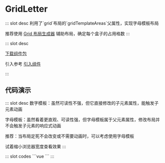 # GridLetter

<ContainerBox title="介绍">
::: slot desc
利用了`grid`布局的`gridTemplateAreas`父属性，实现字母模板布局

推荐使用 [Grid 布局生成器](https://cssgrid-generator.netlify.app) 辅助布局，确定每个盒子的占用格数
:::
</ContainerBox>

<ContainerBox title="下载并引入">
::: slot desc

[下载组件包](https://gitee.com/lengyibai/component-package/raw/master/LibGridLetter.zip)

引入参考 [引入组件](/Components/Base/start.html#引入组件)

:::
</ContainerBox>

## 代码演示

<ContainerBox title="基础用法">
::: slot desc
数字模板：虽然可读性不强，但它直接修改的子元素属性，能触发子元素动画

字母模板：虽然看着更直观、可读性强，但字母模板属于父元素属性，修改布局并不会触发子元素的响应式动画

推荐：当布局定死不会改变或不需要动画时，可以考虑使用字母模板

试着缩小浏览器宽度查看效果
:::

<div class="demoBox">
<Static-GridLetter-demo-index />
</div>

<ShowCode>
::: slot codes
```vue
<template>
  <div class="grid" :style="{ gridTemplateAreas: layout }">
    <LibGridLetter
      class="LibGridLetter"
      v-for="(item, index) in box"
      :area="item"
      :key="index"
    >
      {{ item }}
    </LibGridLetter>
  </div>
</template>
<script>
export default {
  data() {
    return {
      box: "abcdefg", //代表7个盒子，字母代表盒子的id
      layout: "", //用于存储当前的布局
      layouts: {
        0: `
            'a a a a'
            'b b c c'
            'd d e e'
            'f f f f'
            'g g g g'
          `,
        500: `
            'a d d'
            'a g f'
            'b b e'
            'c c c'
          `,
        800: `
            'a b f f'
            'a b f f'
            'c b g e'
            'd d d e'
          `,
        1200: `
            'a a b c'
            'd e b g'
            'd f f f'
          `,
      },
    };
  },
  mounted() {
    this.fn();
    window.addEventListener("resize", this.fn);
  },
  methods: {
    fn() {
      /* 循环布局数组的 key，当大于 key 则使用该 key 布局 */
      Object.keys(this.layouts).forEach((item) => {
        if (document.documentElement.clientWidth > Number(item)) {
          this.layout = this.layouts[item];
        }
      });
    },
  },
  beforeDestroy() {
    window.removeEventListener("resize", this.fn);
  },
};
</script>
<style scoped>
.grid {
  display: grid;
  width: 100%;
  height: 50vh;
  grid-gap: 5px;
}
.LibGridLetter {
  display: flex;
  justify-content: center;
  align-items: center;
  border: 1px solid #000;
  font-size: 6vw;
}
</style>
```
:::
</ShowCode>
</ContainerBox>
